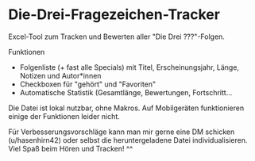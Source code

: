 # Die-Drei-Fragezeichen-Tracker
Excel-Tool zum Tracken und Bewerten aller "Die Drei ???"-Folgen.

Funktionen
- Folgenliste (+ fast alle Specials) mit Titel, Erscheinungsjahr, Länge, Notizen und Autor*innen
- Checkboxen für "gehört" und "Favoriten"
- Automatische Statistik (Gesamtlänge, Bewertungen, Fortschritt...

Die Datei ist lokal nutzbar, ohne Makros. Auf Mobilgeräten funktionieren einige der Funktionen leider nicht. 

Für Verbesserungsvorschläge kann man mir gerne eine DM schicken (u/hasenhirn42) oder selbst die heruntergeladene Datei individualisieren.
Viel Spaß beim Hören und Tracken! ^^
